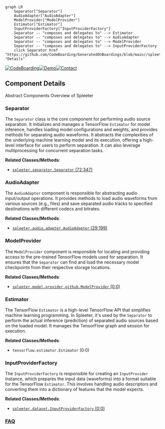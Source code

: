 ```mermaid
graph LR
    Separator["Separator"]
    AudioAdapter["AudioAdapter"]
    ModelProvider["ModelProvider"]
    Estimator["Estimator"]
    InputProviderFactory["InputProviderFactory"]
    Separator -- "composes and delegates to" --> Estimator
    Separator -- "composes and delegates to" --> AudioAdapter
    Separator -- "composes and delegates to" --> ModelProvider
    Separator -- "composes and delegates to" --> InputProviderFactory
    click Separator href "https://github.com/CodeBoarding/GeneratedOnBoardings/blob/main//spleeter/Separator.md" "Details"
```
[![CodeBoarding](https://img.shields.io/badge/Generated%20by-CodeBoarding-9cf?style=flat-square)](https://github.com/CodeBoarding/CodeBoarding)[![Demo](https://img.shields.io/badge/Try%20our-Demo-blue?style=flat-square)](https://www.codeboarding.org/demo)[![Contact](https://img.shields.io/badge/Contact%20us%20-%20contact@codeboarding.org-lightgrey?style=flat-square)](mailto:contact@codeboarding.org)

## Component Details

Abstract Components Overview of Spleeter

### Separator
The `Separator` class is the core component for performing audio source separation. It initializes and manages a TensorFlow `Estimator` for model inference, handles loading model configurations and weights, and provides methods for separating audio waveforms. It abstracts the complexities of the underlying machine learning model and its execution, offering a high-level interface for users to perform separation. It can also leverage multiprocessing for concurrent separation tasks.


**Related Classes/Methods**:

- <a href="https://github.com/deezer/spleeter/blob/master/spleeter/separator.py#L72-L347" target="_blank" rel="noopener noreferrer">`spleeter.separator.Separator` (72:347)</a>


### AudioAdapter
The `AudioAdapter` component is responsible for abstracting audio input/output operations. It provides methods to load audio waveforms from various sources (e.g., files) and save separated audio tracks to specified destinations with different codecs and bitrates.


**Related Classes/Methods**:

- <a href="https://github.com/deezer/spleeter/blob/master/spleeter/audio/adapter.py#L29-L199" target="_blank" rel="noopener noreferrer">`spleeter.audio.adapter.AudioAdapter` (29:199)</a>


### ModelProvider
The `ModelProvider` component is responsible for locating and providing access to the pre-trained TensorFlow models used for separation. It ensures that the `Separator` can find and load the necessary model checkpoints from their respective storage locations.


**Related Classes/Methods**:

- <a href="https://github.com/deezer/spleeter/blob/master/spleeter/model/provider/github.py#L0-L0" target="_blank" rel="noopener noreferrer">`spleeter.model.provider.github.ModelProvider` (0:0)</a>


### Estimator
The TensorFlow `Estimator` is a high-level TensorFlow API that simplifies machine learning programming. In Spleeter, it's used by the `Separator` to perform the actual inference (prediction) of separated audio sources based on the loaded model. It manages the TensorFlow graph and session for execution.


**Related Classes/Methods**:

- `tensorflow.estimator.Estimator` (0:0)


### InputProviderFactory
The `InputProviderFactory` is responsible for creating an `InputProvider` instance, which prepares the input data (waveforms) into a format suitable for the TensorFlow `Estimator`. This involves handling audio descriptors and converting them into a dictionary of features that the model expects.


**Related Classes/Methods**:

- <a href="https://github.com/deezer/spleeter/blob/master/spleeter/dataset.py#L0-L0" target="_blank" rel="noopener noreferrer">`spleeter.dataset.InputProviderFactory` (0:0)</a>




### [FAQ](https://github.com/CodeBoarding/GeneratedOnBoardings/tree/main?tab=readme-ov-file#faq)